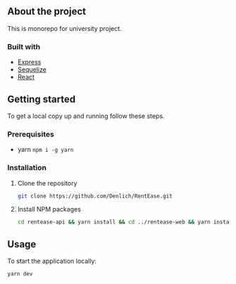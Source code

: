 ## About the project

This is monorepo for university project.

### Built with

- [Express](https://expressjs.com/)
- [Sequelize](https://sequelize.org/)
- [React](https://react.dev/)

## Getting started

To get a local copy up and running follow these steps.

### Prerequisites

- yarn `npm i -g yarn`

### Installation

1. Clone the repository
   ```sh
   git clone https://github.com/Denlich/RentEase.git
   ```
2. Install NPM packages
   ```sh
   cd rentease-api && yarn install && cd ../rentease-web && yarn install && cd ../
   ```

## Usage

To start the application locally:

```sh
yarn dev
```
